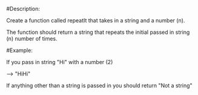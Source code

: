#Description:

Create a function called repeatIt that takes in a string and a number (n).

The function should return a string that repeats the initial passed in string (n) number of times.

#Example:

If you pass in string "Hi" with a number (2)

--> "HiHi"

If anything other than a string is passed in you should return "Not a string"